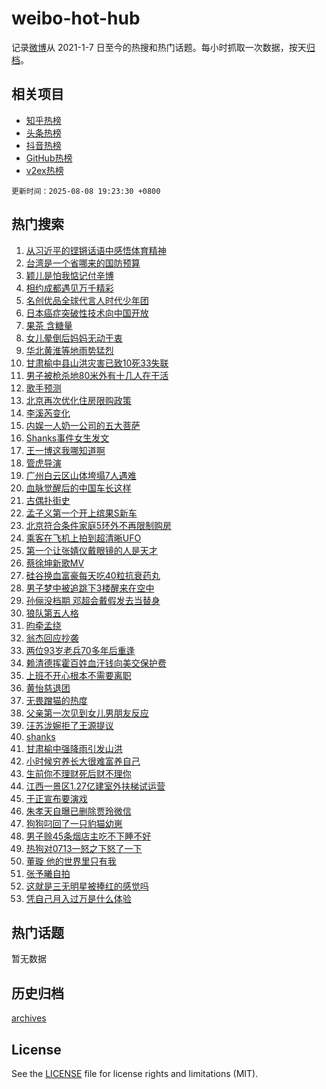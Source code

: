 # weibo-hot-hub

记录[微博](https://www.weibo.com)从 2021-1-7 日至今的热搜和热门话题。每小时抓取一次数据，按天[归档](archives)。

## 相关项目

- [知乎热榜](https://github.com/snaildev/zhihu-hot-hub)
- [头条热榜](https://github.com/snaildev/toutiao-hot-hub)
- [抖音热榜](https://github.com/snaildev/douyin-hot-hub)
- [GitHub热榜](https://github.com/snaildev/github-hot-hub)
- [v2ex热榜](https://github.com/snaildev/v2ex-hot-hub)


`更新时间：2025-08-08 19:23:30 +0800`

## 热门搜索

1. [从习近平的铿锵话语中感悟体育精神](https://m.weibo.cn/search?containerid=100103type%3D1%26t%3D10%26q%3D%23%E4%BB%8E%E4%B9%A0%E8%BF%91%E5%B9%B3%E7%9A%84%E9%93%BF%E9%94%B5%E8%AF%9D%E8%AF%AD%E4%B8%AD%E6%84%9F%E6%82%9F%E4%BD%93%E8%82%B2%E7%B2%BE%E7%A5%9E%23&stream_entry_id=51&isnewpage=1&extparam=seat%3D1%26stream_entry_id%3D51%26c_type%3D51%26pos%3D0%26cate%3D10103%26dgr%3D0%26q%3D%2523%25E4%25BB%258E%25E4%25B9%25A0%25E8%25BF%2591%25E5%25B9%25B3%25E7%259A%2584%25E9%2593%25BF%25E9%2594%25B5%25E8%25AF%259D%25E8%25AF%25AD%25E4%25B8%25AD%25E6%2584%259F%25E6%2582%259F%25E4%25BD%2593%25E8%2582%25B2%25E7%25B2%25BE%25E7%25A5%259E%2523%26filter_type%3Drealtimehot%26display_time%3D1754652209%26pre_seqid%3D17546522091010229498903)
1. [台湾是一个省哪来的国防预算](https://m.weibo.cn/search?containerid=100103type%3D1%26t%3D10%26q%3D%23%E5%8F%B0%E6%B9%BE%E6%98%AF%E4%B8%80%E4%B8%AA%E7%9C%81%E5%93%AA%E6%9D%A5%E7%9A%84%E5%9B%BD%E9%98%B2%E9%A2%84%E7%AE%97%23&stream_entry_id=31&isnewpage=1&extparam=seat%3D1%26flag%3D2%26c_type%3D31%26lcate%3D5001%26pos%3D0%26cate%3D5001%26q%3D%2523%25E5%258F%25B0%25E6%25B9%25BE%25E6%2598%25AF%25E4%25B8%2580%25E4%25B8%25AA%25E7%259C%2581%25E5%2593%25AA%25E6%259D%25A5%25E7%259A%2584%25E5%259B%25BD%25E9%2598%25B2%25E9%25A2%2584%25E7%25AE%2597%2523%26band_rank%3D1%26stream_entry_id%3D31%26realpos%3D1%26dgr%3D0%26filter_type%3Drealtimehot%26display_time%3D1754652209%26pre_seqid%3D17546522091010229498903)
1. [颖儿是怕我惦记付辛博](https://m.weibo.cn/search?containerid=100103type%3D1%26t%3D10%26q%3D%E9%A2%96%E5%84%BF%E6%98%AF%E6%80%95%E6%88%91%E6%83%A6%E8%AE%B0%E4%BB%98%E8%BE%9B%E5%8D%9A&stream_entry_id=31&isnewpage=1&extparam=seat%3D1%26flag%3D1%26c_type%3D31%26lcate%3D5001%26pos%3D1%26cate%3D5001%26q%3D%25E9%25A2%2596%25E5%2584%25BF%25E6%2598%25AF%25E6%2580%2595%25E6%2588%2591%25E6%2583%25A6%25E8%25AE%25B0%25E4%25BB%2598%25E8%25BE%259B%25E5%258D%259A%26band_rank%3D2%26stream_entry_id%3D31%26realpos%3D2%26dgr%3D0%26filter_type%3Drealtimehot%26display_time%3D1754652209%26pre_seqid%3D17546522091010229498903)
1. [相约成都遇见万千精彩](https://m.weibo.cn/search?containerid=100103type%3D1%26t%3D10%26q%3D%23%E7%9B%B8%E7%BA%A6%E6%88%90%E9%83%BD%E9%81%87%E8%A7%81%E4%B8%87%E5%8D%83%E7%B2%BE%E5%BD%A9%23&stream_entry_id=31&isnewpage=1&extparam=seat%3D1%26flag%3D0%26c_type%3D31%26lcate%3D5001%26pos%3D2%26cate%3D5001%26q%3D%2523%25E7%259B%25B8%25E7%25BA%25A6%25E6%2588%2590%25E9%2583%25BD%25E9%2581%2587%25E8%25A7%2581%25E4%25B8%2587%25E5%258D%2583%25E7%25B2%25BE%25E5%25BD%25A9%2523%26band_rank%3D3%26stream_entry_id%3D31%26realpos%3D3%26dgr%3D0%26filter_type%3Drealtimehot%26display_time%3D1754652209%26pre_seqid%3D17546522091010229498903)
1. [名创优品全球代言人时代少年团](https://m.weibo.cn/search?containerid=100103type%3D1%26t%3D296%26q%3D%23%E6%B2%B7%E9%92%B8%E9%93%AD%E6%80%86%23&hide_search_bar=1&replace_title=+)
1. [日本癌症突破性技术向中国开放](https://m.weibo.cn/search?containerid=100103type%3D1%26t%3D10%26q%3D%E6%97%A5%E6%9C%AC%E7%99%8C%E7%97%87%E7%AA%81%E7%A0%B4%E6%80%A7%E6%8A%80%E6%9C%AF%E5%90%91%E4%B8%AD%E5%9B%BD%E5%BC%80%E6%94%BE&stream_entry_id=31&isnewpage=1&extparam=seat%3D1%26flag%3D0%26c_type%3D31%26lcate%3D5001%26pos%3D4%26cate%3D5001%26q%3D%25E6%2597%25A5%25E6%259C%25AC%25E7%2599%258C%25E7%2597%2587%25E7%25AA%2581%25E7%25A0%25B4%25E6%2580%25A7%25E6%258A%2580%25E6%259C%25AF%25E5%2590%2591%25E4%25B8%25AD%25E5%259B%25BD%25E5%25BC%2580%25E6%2594%25BE%26band_rank%3D4%26stream_entry_id%3D31%26realpos%3D4%26dgr%3D0%26filter_type%3Drealtimehot%26display_time%3D1754652209%26pre_seqid%3D17546522091010229498903)
1. [果茶 含糖量](https://m.weibo.cn/search?containerid=100103type%3D1%26t%3D10%26q%3D%E6%9E%9C%E8%8C%B6+%E5%90%AB%E7%B3%96%E9%87%8F&stream_entry_id=31&isnewpage=1&extparam=seat%3D1%26flag%3D0%26c_type%3D31%26lcate%3D5001%26pos%3D5%26cate%3D5001%26q%3D%25E6%259E%259C%25E8%258C%25B6%2520%25E5%2590%25AB%25E7%25B3%2596%25E9%2587%258F%26band_rank%3D5%26stream_entry_id%3D31%26realpos%3D5%26dgr%3D0%26filter_type%3Drealtimehot%26display_time%3D1754652209%26pre_seqid%3D17546522091010229498903)
1. [女儿晕倒后妈妈无动于衷](https://m.weibo.cn/search?containerid=100103type%3D1%26t%3D10%26q%3D%E5%A5%B3%E5%84%BF%E6%99%95%E5%80%92%E5%90%8E%E5%A6%88%E5%A6%88%E6%97%A0%E5%8A%A8%E4%BA%8E%E8%A1%B7&stream_entry_id=31&isnewpage=1&extparam=seat%3D1%26flag%3D0%26c_type%3D31%26lcate%3D5001%26pos%3D6%26cate%3D5001%26q%3D%25E5%25A5%25B3%25E5%2584%25BF%25E6%2599%2595%25E5%2580%2592%25E5%2590%258E%25E5%25A6%2588%25E5%25A6%2588%25E6%2597%25A0%25E5%258A%25A8%25E4%25BA%258E%25E8%25A1%25B7%26band_rank%3D6%26stream_entry_id%3D31%26realpos%3D6%26dgr%3D0%26filter_type%3Drealtimehot%26display_time%3D1754652209%26pre_seqid%3D17546522091010229498903)
1. [华北黄淮等地雨势猛烈](https://m.weibo.cn/search?containerid=100103type%3D1%26t%3D10%26q%3D%23%E5%8D%8E%E5%8C%97%E9%BB%84%E6%B7%AE%E7%AD%89%E5%9C%B0%E9%9B%A8%E5%8A%BF%E7%8C%9B%E7%83%88%23&stream_entry_id=31&isnewpage=1&extparam=seat%3D1%26c_type%3D31%26lcate%3D5001%26pos%3D7%26cate%3D5001%26q%3D%2523%25E5%258D%258E%25E5%258C%2597%25E9%25BB%2584%25E6%25B7%25AE%25E7%25AD%2589%25E5%259C%25B0%25E9%259B%25A8%25E5%258A%25BF%25E7%258C%259B%25E7%2583%2588%2523%26band_rank%3D7%26stream_entry_id%3D31%26adid%3D296252%26is_ad_pos%3D1%26dgr%3D0%26filter_type%3Drealtimehot%26display_time%3D1754652209%26pre_seqid%3D17546522091010229498903)
1. [甘肃榆中县山洪灾害已致10死33失联](https://m.weibo.cn/search?containerid=100103type%3D1%26t%3D10%26q%3D%23%E7%94%98%E8%82%83%E6%A6%86%E4%B8%AD%E5%8E%BF%E5%B1%B1%E6%B4%AA%E7%81%BE%E5%AE%B3%E5%B7%B2%E8%87%B410%E6%AD%BB33%E5%A4%B1%E8%81%94%23&stream_entry_id=31&isnewpage=1&extparam=seat%3D1%26flag%3D0%26c_type%3D31%26lcate%3D5001%26pos%3D8%26cate%3D5001%26q%3D%2523%25E7%2594%2598%25E8%2582%2583%25E6%25A6%2586%25E4%25B8%25AD%25E5%258E%25BF%25E5%25B1%25B1%25E6%25B4%25AA%25E7%2581%25BE%25E5%25AE%25B3%25E5%25B7%25B2%25E8%2587%25B410%25E6%25AD%25BB33%25E5%25A4%25B1%25E8%2581%2594%2523%26band_rank%3D7%26stream_entry_id%3D31%26realpos%3D7%26dgr%3D0%26filter_type%3Drealtimehot%26display_time%3D1754652209%26pre_seqid%3D17546522091010229498903)
1. [男子被枪杀地80米外有十几人在干活](https://m.weibo.cn/search?containerid=100103type%3D1%26t%3D10%26q%3D%23%E7%94%B7%E5%AD%90%E8%A2%AB%E6%9E%AA%E6%9D%80%E5%9C%B080%E7%B1%B3%E5%A4%96%E6%9C%89%E5%8D%81%E5%87%A0%E4%BA%BA%E5%9C%A8%E5%B9%B2%E6%B4%BB%23&stream_entry_id=31&isnewpage=1&extparam=seat%3D1%26flag%3D1%26c_type%3D31%26lcate%3D5001%26pos%3D9%26cate%3D5001%26q%3D%2523%25E7%2594%25B7%25E5%25AD%2590%25E8%25A2%25AB%25E6%259E%25AA%25E6%259D%2580%25E5%259C%25B080%25E7%25B1%25B3%25E5%25A4%2596%25E6%259C%2589%25E5%258D%2581%25E5%2587%25A0%25E4%25BA%25BA%25E5%259C%25A8%25E5%25B9%25B2%25E6%25B4%25BB%2523%26band_rank%3D8%26stream_entry_id%3D31%26realpos%3D8%26dgr%3D0%26filter_type%3Drealtimehot%26display_time%3D1754652209%26pre_seqid%3D17546522091010229498903)
1. [歌手预测](https://m.weibo.cn/search?containerid=100103type%3D1%26t%3D10%26q%3D%E6%AD%8C%E6%89%8B%E9%A2%84%E6%B5%8B&stream_entry_id=31&isnewpage=1&extparam=seat%3D1%26flag%3D1%26c_type%3D31%26lcate%3D5001%26pos%3D10%26cate%3D5001%26q%3D%25E6%25AD%258C%25E6%2589%258B%25E9%25A2%2584%25E6%25B5%258B%26band_rank%3D9%26stream_entry_id%3D31%26realpos%3D9%26dgr%3D0%26filter_type%3Drealtimehot%26display_time%3D1754652209%26pre_seqid%3D17546522091010229498903)
1. [北京再次优化住房限购政策](https://m.weibo.cn/search?containerid=100103type%3D1%26t%3D10%26q%3D%23%E5%8C%97%E4%BA%AC%E5%86%8D%E6%AC%A1%E4%BC%98%E5%8C%96%E4%BD%8F%E6%88%BF%E9%99%90%E8%B4%AD%E6%94%BF%E7%AD%96%23&stream_entry_id=31&isnewpage=1&extparam=seat%3D1%26flag%3D1%26c_type%3D31%26lcate%3D5001%26pos%3D11%26cate%3D5001%26q%3D%2523%25E5%258C%2597%25E4%25BA%25AC%25E5%2586%258D%25E6%25AC%25A1%25E4%25BC%2598%25E5%258C%2596%25E4%25BD%258F%25E6%2588%25BF%25E9%2599%2590%25E8%25B4%25AD%25E6%2594%25BF%25E7%25AD%2596%2523%26band_rank%3D10%26stream_entry_id%3D31%26realpos%3D10%26dgr%3D0%26filter_type%3Drealtimehot%26display_time%3D1754652209%26pre_seqid%3D17546522091010229498903)
1. [李溪芮变化](https://m.weibo.cn/search?containerid=100103type%3D1%26t%3D10%26q%3D%E6%9D%8E%E6%BA%AA%E8%8A%AE%E5%8F%98%E5%8C%96&stream_entry_id=31&isnewpage=1&extparam=seat%3D1%26flag%3D1%26c_type%3D31%26lcate%3D5001%26pos%3D12%26cate%3D5001%26q%3D%25E6%259D%258E%25E6%25BA%25AA%25E8%258A%25AE%25E5%258F%2598%25E5%258C%2596%26band_rank%3D11%26stream_entry_id%3D31%26realpos%3D11%26dgr%3D0%26filter_type%3Drealtimehot%26display_time%3D1754652209%26pre_seqid%3D17546522091010229498903)
1. [内娱一人奶一公司的五大菩萨](https://m.weibo.cn/search?containerid=100103type%3D1%26t%3D10%26q%3D%E5%86%85%E5%A8%B1%E4%B8%80%E4%BA%BA%E5%A5%B6%E4%B8%80%E5%85%AC%E5%8F%B8%E7%9A%84%E4%BA%94%E5%A4%A7%E8%8F%A9%E8%90%A8&stream_entry_id=31&isnewpage=1&extparam=seat%3D1%26flag%3D2%26c_type%3D31%26lcate%3D5001%26pos%3D13%26cate%3D5001%26q%3D%25E5%2586%2585%25E5%25A8%25B1%25E4%25B8%2580%25E4%25BA%25BA%25E5%25A5%25B6%25E4%25B8%2580%25E5%2585%25AC%25E5%258F%25B8%25E7%259A%2584%25E4%25BA%2594%25E5%25A4%25A7%25E8%258F%25A9%25E8%2590%25A8%26band_rank%3D12%26stream_entry_id%3D31%26realpos%3D12%26dgr%3D0%26filter_type%3Drealtimehot%26display_time%3D1754652209%26pre_seqid%3D17546522091010229498903)
1. [Shanks事件女生发文](https://m.weibo.cn/search?containerid=100103type%3D1%26t%3D10%26q%3D%23Shanks%E4%BA%8B%E4%BB%B6%E5%A5%B3%E7%94%9F%E5%8F%91%E6%96%87%23&stream_entry_id=31&isnewpage=1&extparam=seat%3D1%26flag%3D1%26c_type%3D31%26lcate%3D5001%26pos%3D14%26cate%3D5001%26q%3D%2523Shanks%25E4%25BA%258B%25E4%25BB%25B6%25E5%25A5%25B3%25E7%2594%259F%25E5%258F%2591%25E6%2596%2587%2523%26band_rank%3D13%26stream_entry_id%3D31%26realpos%3D13%26dgr%3D0%26filter_type%3Drealtimehot%26display_time%3D1754652209%26pre_seqid%3D17546522091010229498903)
1. [王一博这我哪知道啊](https://m.weibo.cn/search?containerid=100103type%3D1%26t%3D10%26q%3D%23%E7%8E%8B%E4%B8%80%E5%8D%9A%E8%BF%99%E6%88%91%E5%93%AA%E7%9F%A5%E9%81%93%E5%95%8A%23&stream_entry_id=31&isnewpage=1&extparam=seat%3D1%26flag%3D1%26c_type%3D31%26lcate%3D5001%26pos%3D15%26cate%3D5001%26q%3D%2523%25E7%258E%258B%25E4%25B8%2580%25E5%258D%259A%25E8%25BF%2599%25E6%2588%2591%25E5%2593%25AA%25E7%259F%25A5%25E9%2581%2593%25E5%2595%258A%2523%26band_rank%3D14%26stream_entry_id%3D31%26realpos%3D14%26dgr%3D0%26filter_type%3Drealtimehot%26display_time%3D1754652209%26pre_seqid%3D17546522091010229498903)
1. [管虎导演](https://m.weibo.cn/search?containerid=100103type%3D1%26t%3D10%26q%3D%E7%AE%A1%E8%99%8E%E5%AF%BC%E6%BC%94&stream_entry_id=31&isnewpage=1&extparam=seat%3D1%26flag%3D0%26c_type%3D31%26lcate%3D5001%26pos%3D16%26cate%3D5001%26q%3D%25E7%25AE%25A1%25E8%2599%258E%25E5%25AF%25BC%25E6%25BC%2594%26band_rank%3D15%26stream_entry_id%3D31%26realpos%3D15%26dgr%3D0%26filter_type%3Drealtimehot%26display_time%3D1754652209%26pre_seqid%3D17546522091010229498903)
1. [广州白云区山体垮塌7人遇难](https://m.weibo.cn/search?containerid=100103type%3D1%26t%3D10%26q%3D%23%E5%B9%BF%E5%B7%9E%E7%99%BD%E4%BA%91%E5%8C%BA%E5%B1%B1%E4%BD%93%E5%9E%AE%E5%A1%8C7%E4%BA%BA%E9%81%87%E9%9A%BE%23&stream_entry_id=31&isnewpage=1&extparam=seat%3D1%26flag%3D1%26c_type%3D31%26lcate%3D5001%26pos%3D17%26cate%3D5001%26q%3D%2523%25E5%25B9%25BF%25E5%25B7%259E%25E7%2599%25BD%25E4%25BA%2591%25E5%258C%25BA%25E5%25B1%25B1%25E4%25BD%2593%25E5%259E%25AE%25E5%25A1%258C7%25E4%25BA%25BA%25E9%2581%2587%25E9%259A%25BE%2523%26band_rank%3D16%26stream_entry_id%3D31%26realpos%3D16%26dgr%3D0%26filter_type%3Drealtimehot%26display_time%3D1754652209%26pre_seqid%3D17546522091010229498903)
1. [血脉觉醒后的中国车长这样](https://m.weibo.cn/search?containerid=100103type%3D1%26t%3D10%26q%3D%23%E8%A1%80%E8%84%89%E8%A7%89%E9%86%92%E5%90%8E%E7%9A%84%E4%B8%AD%E5%9B%BD%E8%BD%A6%E9%95%BF%E8%BF%99%E6%A0%B7%23&stream_entry_id=31&isnewpage=1&extparam=seat%3D1%26flag%3D1%26c_type%3D31%26lcate%3D5001%26pos%3D18%26cate%3D5001%26q%3D%2523%25E8%25A1%2580%25E8%2584%2589%25E8%25A7%2589%25E9%2586%2592%25E5%2590%258E%25E7%259A%2584%25E4%25B8%25AD%25E5%259B%25BD%25E8%25BD%25A6%25E9%2595%25BF%25E8%25BF%2599%25E6%25A0%25B7%2523%26band_rank%3D17%26stream_entry_id%3D31%26realpos%3D17%26dgr%3D0%26filter_type%3Drealtimehot%26display_time%3D1754652209%26pre_seqid%3D17546522091010229498903)
1. [古偶扑街史](https://m.weibo.cn/search?containerid=100103type%3D1%26t%3D10%26q%3D%23%E5%8F%A4%E5%81%B6%E6%89%91%E8%A1%97%E5%8F%B2%23&stream_entry_id=31&isnewpage=1&extparam=seat%3D1%26flag%3D0%26c_type%3D31%26lcate%3D5001%26pos%3D19%26cate%3D5001%26q%3D%2523%25E5%258F%25A4%25E5%2581%25B6%25E6%2589%2591%25E8%25A1%2597%25E5%258F%25B2%2523%26band_rank%3D18%26stream_entry_id%3D31%26realpos%3D18%26dgr%3D0%26filter_type%3Drealtimehot%26display_time%3D1754652209%26pre_seqid%3D17546522091010229498903)
1. [孟子义第一个开上缤果S新车](https://m.weibo.cn/search?containerid=100103type%3D1%26t%3D10%26q%3D%23%E5%AD%9F%E5%AD%90%E4%B9%89%E7%AC%AC%E4%B8%80%E4%B8%AA%E5%BC%80%E4%B8%8A%E7%BC%A4%E6%9E%9CS%E6%96%B0%E8%BD%A6%23&stream_entry_id=31&isnewpage=1&extparam=seat%3D1%26flag%3D1%26c_type%3D31%26lcate%3D5001%26pos%3D20%26cate%3D5001%26q%3D%2523%25E5%25AD%259F%25E5%25AD%2590%25E4%25B9%2589%25E7%25AC%25AC%25E4%25B8%2580%25E4%25B8%25AA%25E5%25BC%2580%25E4%25B8%258A%25E7%25BC%25A4%25E6%259E%259CS%25E6%2596%25B0%25E8%25BD%25A6%2523%26band_rank%3D19%26stream_entry_id%3D31%26realpos%3D19%26dgr%3D0%26filter_type%3Drealtimehot%26display_time%3D1754652209%26pre_seqid%3D17546522091010229498903)
1. [北京符合条件家庭5环外不再限制购房](https://m.weibo.cn/search?containerid=100103type%3D1%26t%3D10%26q%3D%23%E5%8C%97%E4%BA%AC%E7%AC%A6%E5%90%88%E6%9D%A1%E4%BB%B6%E5%AE%B6%E5%BA%AD5%E7%8E%AF%E5%A4%96%E4%B8%8D%E5%86%8D%E9%99%90%E5%88%B6%E8%B4%AD%E6%88%BF%23&stream_entry_id=31&isnewpage=1&extparam=seat%3D1%26flag%3D1%26c_type%3D31%26lcate%3D5001%26pos%3D21%26cate%3D5001%26q%3D%2523%25E5%258C%2597%25E4%25BA%25AC%25E7%25AC%25A6%25E5%2590%2588%25E6%259D%25A1%25E4%25BB%25B6%25E5%25AE%25B6%25E5%25BA%25AD5%25E7%258E%25AF%25E5%25A4%2596%25E4%25B8%258D%25E5%2586%258D%25E9%2599%2590%25E5%2588%25B6%25E8%25B4%25AD%25E6%2588%25BF%2523%26band_rank%3D20%26stream_entry_id%3D31%26realpos%3D20%26dgr%3D0%26filter_type%3Drealtimehot%26display_time%3D1754652209%26pre_seqid%3D17546522091010229498903)
1. [乘客在飞机上拍到超清晰UFO](https://m.weibo.cn/search?containerid=100103type%3D1%26t%3D10%26q%3D%23%E4%B9%98%E5%AE%A2%E5%9C%A8%E9%A3%9E%E6%9C%BA%E4%B8%8A%E6%8B%8D%E5%88%B0%E8%B6%85%E6%B8%85%E6%99%B0UFO%23&stream_entry_id=31&isnewpage=1&extparam=seat%3D1%26flag%3D0%26c_type%3D31%26lcate%3D5001%26pos%3D22%26cate%3D5001%26q%3D%2523%25E4%25B9%2598%25E5%25AE%25A2%25E5%259C%25A8%25E9%25A3%259E%25E6%259C%25BA%25E4%25B8%258A%25E6%258B%258D%25E5%2588%25B0%25E8%25B6%2585%25E6%25B8%2585%25E6%2599%25B0UFO%2523%26band_rank%3D21%26stream_entry_id%3D31%26realpos%3D21%26dgr%3D0%26filter_type%3Drealtimehot%26display_time%3D1754652209%26pre_seqid%3D17546522091010229498903)
1. [第一个让张婧仪戴眼镜的人是天才](https://m.weibo.cn/search?containerid=100103type%3D1%26t%3D10%26q%3D%23%E7%AC%AC%E4%B8%80%E4%B8%AA%E8%AE%A9%E5%BC%A0%E5%A9%A7%E4%BB%AA%E6%88%B4%E7%9C%BC%E9%95%9C%E7%9A%84%E4%BA%BA%E6%98%AF%E5%A4%A9%E6%89%8D%23&stream_entry_id=31&isnewpage=1&extparam=seat%3D1%26flag%3D0%26c_type%3D31%26lcate%3D5001%26pos%3D23%26cate%3D5001%26q%3D%2523%25E7%25AC%25AC%25E4%25B8%2580%25E4%25B8%25AA%25E8%25AE%25A9%25E5%25BC%25A0%25E5%25A9%25A7%25E4%25BB%25AA%25E6%2588%25B4%25E7%259C%25BC%25E9%2595%259C%25E7%259A%2584%25E4%25BA%25BA%25E6%2598%25AF%25E5%25A4%25A9%25E6%2589%258D%2523%26band_rank%3D22%26stream_entry_id%3D31%26realpos%3D22%26dgr%3D0%26filter_type%3Drealtimehot%26display_time%3D1754652209%26pre_seqid%3D17546522091010229498903)
1. [蔡徐坤新歌MV](https://m.weibo.cn/search?containerid=100103type%3D1%26t%3D10%26q%3D%E8%94%A1%E5%BE%90%E5%9D%A4%E6%96%B0%E6%AD%8CMV&stream_entry_id=31&isnewpage=1&extparam=seat%3D1%26flag%3D1%26c_type%3D31%26lcate%3D5001%26pos%3D24%26cate%3D5001%26q%3D%25E8%2594%25A1%25E5%25BE%2590%25E5%259D%25A4%25E6%2596%25B0%25E6%25AD%258CMV%26band_rank%3D23%26stream_entry_id%3D31%26realpos%3D23%26dgr%3D0%26filter_type%3Drealtimehot%26display_time%3D1754652209%26pre_seqid%3D17546522091010229498903)
1. [硅谷换血富豪每天吃40粒抗衰药丸](https://m.weibo.cn/search?containerid=100103type%3D1%26t%3D10%26q%3D%23%E7%A1%85%E8%B0%B7%E6%8D%A2%E8%A1%80%E5%AF%8C%E8%B1%AA%E6%AF%8F%E5%A4%A9%E5%90%8340%E7%B2%92%E6%8A%97%E8%A1%B0%E8%8D%AF%E4%B8%B8%23&stream_entry_id=31&isnewpage=1&extparam=seat%3D1%26flag%3D1%26c_type%3D31%26lcate%3D5001%26pos%3D25%26cate%3D5001%26q%3D%2523%25E7%25A1%2585%25E8%25B0%25B7%25E6%258D%25A2%25E8%25A1%2580%25E5%25AF%258C%25E8%25B1%25AA%25E6%25AF%258F%25E5%25A4%25A9%25E5%2590%258340%25E7%25B2%2592%25E6%258A%2597%25E8%25A1%25B0%25E8%258D%25AF%25E4%25B8%25B8%2523%26band_rank%3D24%26stream_entry_id%3D31%26realpos%3D24%26dgr%3D0%26filter_type%3Drealtimehot%26display_time%3D1754652209%26pre_seqid%3D17546522091010229498903)
1. [男子梦中被追跳下3楼醒来在空中](https://m.weibo.cn/search?containerid=100103type%3D1%26t%3D10%26q%3D%23%E7%94%B7%E5%AD%90%E6%A2%A6%E4%B8%AD%E8%A2%AB%E8%BF%BD%E8%B7%B3%E4%B8%8B3%E6%A5%BC%E9%86%92%E6%9D%A5%E5%9C%A8%E7%A9%BA%E4%B8%AD%23&stream_entry_id=31&isnewpage=1&extparam=seat%3D1%26flag%3D0%26c_type%3D31%26lcate%3D5001%26pos%3D26%26cate%3D5001%26q%3D%2523%25E7%2594%25B7%25E5%25AD%2590%25E6%25A2%25A6%25E4%25B8%25AD%25E8%25A2%25AB%25E8%25BF%25BD%25E8%25B7%25B3%25E4%25B8%258B3%25E6%25A5%25BC%25E9%2586%2592%25E6%259D%25A5%25E5%259C%25A8%25E7%25A9%25BA%25E4%25B8%25AD%2523%26band_rank%3D25%26stream_entry_id%3D31%26realpos%3D25%26dgr%3D0%26filter_type%3Drealtimehot%26display_time%3D1754652209%26pre_seqid%3D17546522091010229498903)
1. [孙俪没档期 邓超会戴假发去当替身](https://m.weibo.cn/search?containerid=100103type%3D1%26t%3D10%26q%3D%E5%AD%99%E4%BF%AA%E6%B2%A1%E6%A1%A3%E6%9C%9F+%E9%82%93%E8%B6%85%E4%BC%9A%E6%88%B4%E5%81%87%E5%8F%91%E5%8E%BB%E5%BD%93%E6%9B%BF%E8%BA%AB&stream_entry_id=31&isnewpage=1&extparam=seat%3D1%26flag%3D0%26c_type%3D31%26lcate%3D5001%26pos%3D27%26cate%3D5001%26q%3D%25E5%25AD%2599%25E4%25BF%25AA%25E6%25B2%25A1%25E6%25A1%25A3%25E6%259C%259F%2520%25E9%2582%2593%25E8%25B6%2585%25E4%25BC%259A%25E6%2588%25B4%25E5%2581%2587%25E5%258F%2591%25E5%258E%25BB%25E5%25BD%2593%25E6%259B%25BF%25E8%25BA%25AB%26band_rank%3D26%26stream_entry_id%3D31%26realpos%3D26%26dgr%3D0%26filter_type%3Drealtimehot%26display_time%3D1754652209%26pre_seqid%3D17546522091010229498903)
1. [狼队第五人格](https://m.weibo.cn/search?containerid=100103type%3D1%26t%3D10%26q%3D%E7%8B%BC%E9%98%9F%E7%AC%AC%E4%BA%94%E4%BA%BA%E6%A0%BC&stream_entry_id=31&isnewpage=1&extparam=seat%3D1%26flag%3D1%26c_type%3D31%26lcate%3D5001%26pos%3D28%26cate%3D5001%26q%3D%25E7%258B%25BC%25E9%2598%259F%25E7%25AC%25AC%25E4%25BA%2594%25E4%25BA%25BA%25E6%25A0%25BC%26band_rank%3D27%26stream_entry_id%3D31%26realpos%3D27%26dgr%3D0%26filter_type%3Drealtimehot%26display_time%3D1754652209%26pre_seqid%3D17546522091010229498903)
1. [昀牵孟绕](https://m.weibo.cn/search?containerid=100103type%3D1%26t%3D10%26q%3D%23%E6%98%80%E7%89%B5%E5%AD%9F%E7%BB%95%23&stream_entry_id=31&isnewpage=1&extparam=seat%3D1%26flag%3D1%26c_type%3D31%26lcate%3D5001%26pos%3D29%26cate%3D5001%26q%3D%2523%25E6%2598%2580%25E7%2589%25B5%25E5%25AD%259F%25E7%25BB%2595%2523%26band_rank%3D28%26stream_entry_id%3D31%26realpos%3D28%26dgr%3D0%26filter_type%3Drealtimehot%26display_time%3D1754652209%26pre_seqid%3D17546522091010229498903)
1. [翁杰回应抄袭](https://m.weibo.cn/search?containerid=100103type%3D1%26t%3D10%26q%3D%23%E7%BF%81%E6%9D%B0%E5%9B%9E%E5%BA%94%E6%8A%84%E8%A2%AD%23&stream_entry_id=31&isnewpage=1&extparam=seat%3D1%26flag%3D1%26c_type%3D31%26lcate%3D5001%26pos%3D30%26cate%3D5001%26q%3D%2523%25E7%25BF%2581%25E6%259D%25B0%25E5%259B%259E%25E5%25BA%2594%25E6%258A%2584%25E8%25A2%25AD%2523%26band_rank%3D29%26stream_entry_id%3D31%26realpos%3D29%26dgr%3D0%26filter_type%3Drealtimehot%26display_time%3D1754652209%26pre_seqid%3D17546522091010229498903)
1. [两位93岁老兵70多年后重逢](https://m.weibo.cn/search?containerid=100103type%3D1%26t%3D10%26q%3D%23%E4%B8%A4%E4%BD%8D93%E5%B2%81%E8%80%81%E5%85%B570%E5%A4%9A%E5%B9%B4%E5%90%8E%E9%87%8D%E9%80%A2%23&stream_entry_id=31&isnewpage=1&extparam=seat%3D1%26flag%3D32768%26c_type%3D31%26lcate%3D5001%26pos%3D31%26cate%3D5001%26q%3D%2523%25E4%25B8%25A4%25E4%25BD%258D93%25E5%25B2%2581%25E8%2580%2581%25E5%2585%25B570%25E5%25A4%259A%25E5%25B9%25B4%25E5%2590%258E%25E9%2587%258D%25E9%2580%25A2%2523%26band_rank%3D30%26stream_entry_id%3D31%26realpos%3D30%26dgr%3D0%26filter_type%3Drealtimehot%26display_time%3D1754652209%26pre_seqid%3D17546522091010229498903)
1. [赖清德挥霍百姓血汗钱向美交保护费](https://m.weibo.cn/search?containerid=100103type%3D1%26t%3D10%26q%3D%23%E8%B5%96%E6%B8%85%E5%BE%B7%E6%8C%A5%E9%9C%8D%E7%99%BE%E5%A7%93%E8%A1%80%E6%B1%97%E9%92%B1%E5%90%91%E7%BE%8E%E4%BA%A4%E4%BF%9D%E6%8A%A4%E8%B4%B9%23&stream_entry_id=31&isnewpage=1&extparam=seat%3D1%26flag%3D1%26c_type%3D31%26lcate%3D5001%26pos%3D32%26cate%3D5001%26q%3D%2523%25E8%25B5%2596%25E6%25B8%2585%25E5%25BE%25B7%25E6%258C%25A5%25E9%259C%258D%25E7%2599%25BE%25E5%25A7%2593%25E8%25A1%2580%25E6%25B1%2597%25E9%2592%25B1%25E5%2590%2591%25E7%25BE%258E%25E4%25BA%25A4%25E4%25BF%259D%25E6%258A%25A4%25E8%25B4%25B9%2523%26band_rank%3D31%26stream_entry_id%3D31%26realpos%3D31%26dgr%3D0%26filter_type%3Drealtimehot%26display_time%3D1754652209%26pre_seqid%3D17546522091010229498903)
1. [上班不开心根本不需要离职](https://m.weibo.cn/search?containerid=100103type%3D1%26t%3D10%26q%3D%E4%B8%8A%E7%8F%AD%E4%B8%8D%E5%BC%80%E5%BF%83%E6%A0%B9%E6%9C%AC%E4%B8%8D%E9%9C%80%E8%A6%81%E7%A6%BB%E8%81%8C&stream_entry_id=31&isnewpage=1&extparam=seat%3D1%26flag%3D1%26c_type%3D31%26lcate%3D5001%26pos%3D33%26cate%3D5001%26q%3D%25E4%25B8%258A%25E7%258F%25AD%25E4%25B8%258D%25E5%25BC%2580%25E5%25BF%2583%25E6%25A0%25B9%25E6%259C%25AC%25E4%25B8%258D%25E9%259C%2580%25E8%25A6%2581%25E7%25A6%25BB%25E8%2581%258C%26band_rank%3D32%26stream_entry_id%3D31%26realpos%3D32%26dgr%3D0%26filter_type%3Drealtimehot%26display_time%3D1754652209%26pre_seqid%3D17546522091010229498903)
1. [黄怡慈退团](https://m.weibo.cn/search?containerid=100103type%3D1%26t%3D10%26q%3D%23%E9%BB%84%E6%80%A1%E6%85%88%E9%80%80%E5%9B%A2%23&stream_entry_id=31&isnewpage=1&extparam=seat%3D1%26flag%3D1%26c_type%3D31%26lcate%3D5001%26pos%3D34%26cate%3D5001%26q%3D%2523%25E9%25BB%2584%25E6%2580%25A1%25E6%2585%2588%25E9%2580%2580%25E5%259B%25A2%2523%26band_rank%3D33%26stream_entry_id%3D31%26realpos%3D33%26dgr%3D0%26filter_type%3Drealtimehot%26display_time%3D1754652209%26pre_seqid%3D17546522091010229498903)
1. [无畏蹭猫的热度](https://m.weibo.cn/search?containerid=100103type%3D1%26t%3D10%26q%3D%E6%97%A0%E7%95%8F%E8%B9%AD%E7%8C%AB%E7%9A%84%E7%83%AD%E5%BA%A6&stream_entry_id=31&isnewpage=1&extparam=seat%3D1%26flag%3D1%26c_type%3D31%26lcate%3D5001%26pos%3D35%26cate%3D5001%26q%3D%25E6%2597%25A0%25E7%2595%258F%25E8%25B9%25AD%25E7%258C%25AB%25E7%259A%2584%25E7%2583%25AD%25E5%25BA%25A6%26band_rank%3D34%26stream_entry_id%3D31%26realpos%3D34%26dgr%3D0%26filter_type%3Drealtimehot%26display_time%3D1754652209%26pre_seqid%3D17546522091010229498903)
1. [父亲第一次见到女儿男朋友反应](https://m.weibo.cn/search?containerid=100103type%3D1%26t%3D10%26q%3D%E7%88%B6%E4%BA%B2%E7%AC%AC%E4%B8%80%E6%AC%A1%E8%A7%81%E5%88%B0%E5%A5%B3%E5%84%BF%E7%94%B7%E6%9C%8B%E5%8F%8B%E5%8F%8D%E5%BA%94&stream_entry_id=31&isnewpage=1&extparam=seat%3D1%26flag%3D0%26c_type%3D31%26lcate%3D5001%26pos%3D36%26cate%3D5001%26q%3D%25E7%2588%25B6%25E4%25BA%25B2%25E7%25AC%25AC%25E4%25B8%2580%25E6%25AC%25A1%25E8%25A7%2581%25E5%2588%25B0%25E5%25A5%25B3%25E5%2584%25BF%25E7%2594%25B7%25E6%259C%258B%25E5%258F%258B%25E5%258F%258D%25E5%25BA%2594%26band_rank%3D35%26stream_entry_id%3D31%26realpos%3D35%26dgr%3D0%26filter_type%3Drealtimehot%26display_time%3D1754652209%26pre_seqid%3D17546522091010229498903)
1. [汪苏泷婉拒了王源提议](https://m.weibo.cn/search?containerid=100103type%3D1%26t%3D10%26q%3D%E6%B1%AA%E8%8B%8F%E6%B3%B7%E5%A9%89%E6%8B%92%E4%BA%86%E7%8E%8B%E6%BA%90%E6%8F%90%E8%AE%AE&stream_entry_id=31&isnewpage=1&extparam=seat%3D1%26flag%3D0%26c_type%3D31%26lcate%3D5001%26pos%3D37%26cate%3D5001%26q%3D%25E6%25B1%25AA%25E8%258B%258F%25E6%25B3%25B7%25E5%25A9%2589%25E6%258B%2592%25E4%25BA%2586%25E7%258E%258B%25E6%25BA%2590%25E6%258F%2590%25E8%25AE%25AE%26band_rank%3D36%26stream_entry_id%3D31%26realpos%3D36%26dgr%3D0%26filter_type%3Drealtimehot%26display_time%3D1754652209%26pre_seqid%3D17546522091010229498903)
1. [shanks](https://m.weibo.cn/search?containerid=100103type%3D1%26t%3D10%26q%3Dshanks&stream_entry_id=31&isnewpage=1&extparam=seat%3D1%26flag%3D0%26c_type%3D31%26lcate%3D5001%26pos%3D38%26cate%3D5001%26q%3Dshanks%26band_rank%3D37%26stream_entry_id%3D31%26realpos%3D37%26dgr%3D0%26filter_type%3Drealtimehot%26display_time%3D1754652209%26pre_seqid%3D17546522091010229498903)
1. [甘肃榆中强降雨引发山洪](https://m.weibo.cn/search?containerid=100103type%3D1%26t%3D10%26q%3D%23%E7%94%98%E8%82%83%E6%A6%86%E4%B8%AD%E5%BC%BA%E9%99%8D%E9%9B%A8%E5%BC%95%E5%8F%91%E5%B1%B1%E6%B4%AA%23&stream_entry_id=31&isnewpage=1&extparam=seat%3D1%26flag%3D0%26c_type%3D31%26lcate%3D5001%26pos%3D39%26cate%3D5001%26q%3D%2523%25E7%2594%2598%25E8%2582%2583%25E6%25A6%2586%25E4%25B8%25AD%25E5%25BC%25BA%25E9%2599%258D%25E9%259B%25A8%25E5%25BC%2595%25E5%258F%2591%25E5%25B1%25B1%25E6%25B4%25AA%2523%26band_rank%3D38%26stream_entry_id%3D31%26realpos%3D38%26dgr%3D0%26filter_type%3Drealtimehot%26display_time%3D1754652209%26pre_seqid%3D17546522091010229498903)
1. [小时候穷养长大很难富养自己](https://m.weibo.cn/search?containerid=100103type%3D1%26t%3D10%26q%3D%E5%B0%8F%E6%97%B6%E5%80%99%E7%A9%B7%E5%85%BB%E9%95%BF%E5%A4%A7%E5%BE%88%E9%9A%BE%E5%AF%8C%E5%85%BB%E8%87%AA%E5%B7%B1&stream_entry_id=31&isnewpage=1&extparam=seat%3D1%26flag%3D1%26c_type%3D31%26lcate%3D5001%26pos%3D40%26cate%3D5001%26q%3D%25E5%25B0%258F%25E6%2597%25B6%25E5%2580%2599%25E7%25A9%25B7%25E5%2585%25BB%25E9%2595%25BF%25E5%25A4%25A7%25E5%25BE%2588%25E9%259A%25BE%25E5%25AF%258C%25E5%2585%25BB%25E8%2587%25AA%25E5%25B7%25B1%26band_rank%3D39%26stream_entry_id%3D31%26realpos%3D39%26dgr%3D0%26filter_type%3Drealtimehot%26display_time%3D1754652209%26pre_seqid%3D17546522091010229498903)
1. [生前你不理财死后财不理你](https://m.weibo.cn/search?containerid=100103type%3D1%26t%3D10%26q%3D%E7%94%9F%E5%89%8D%E4%BD%A0%E4%B8%8D%E7%90%86%E8%B4%A2%E6%AD%BB%E5%90%8E%E8%B4%A2%E4%B8%8D%E7%90%86%E4%BD%A0&stream_entry_id=31&isnewpage=1&extparam=seat%3D1%26flag%3D0%26c_type%3D31%26lcate%3D5001%26pos%3D41%26cate%3D5001%26q%3D%25E7%2594%259F%25E5%2589%258D%25E4%25BD%25A0%25E4%25B8%258D%25E7%2590%2586%25E8%25B4%25A2%25E6%25AD%25BB%25E5%2590%258E%25E8%25B4%25A2%25E4%25B8%258D%25E7%2590%2586%25E4%25BD%25A0%26band_rank%3D40%26stream_entry_id%3D31%26realpos%3D40%26dgr%3D0%26filter_type%3Drealtimehot%26display_time%3D1754652209%26pre_seqid%3D17546522091010229498903)
1. [江西一景区1.27亿建室外扶梯试运营](https://m.weibo.cn/search?containerid=100103type%3D1%26t%3D10%26q%3D%23%E6%B1%9F%E8%A5%BF%E4%B8%80%E6%99%AF%E5%8C%BA1.27%E4%BA%BF%E5%BB%BA%E5%AE%A4%E5%A4%96%E6%89%B6%E6%A2%AF%E8%AF%95%E8%BF%90%E8%90%A5%23&stream_entry_id=31&isnewpage=1&extparam=seat%3D1%26flag%3D1%26c_type%3D31%26lcate%3D5001%26pos%3D42%26cate%3D5001%26q%3D%2523%25E6%25B1%259F%25E8%25A5%25BF%25E4%25B8%2580%25E6%2599%25AF%25E5%258C%25BA1.27%25E4%25BA%25BF%25E5%25BB%25BA%25E5%25AE%25A4%25E5%25A4%2596%25E6%2589%25B6%25E6%25A2%25AF%25E8%25AF%2595%25E8%25BF%2590%25E8%2590%25A5%2523%26band_rank%3D41%26stream_entry_id%3D31%26realpos%3D41%26dgr%3D0%26filter_type%3Drealtimehot%26display_time%3D1754652209%26pre_seqid%3D17546522091010229498903)
1. [于正宣布要演戏](https://m.weibo.cn/search?containerid=100103type%3D1%26t%3D10%26q%3D%23%E4%BA%8E%E6%AD%A3%E5%AE%A3%E5%B8%83%E8%A6%81%E6%BC%94%E6%88%8F%23&stream_entry_id=31&isnewpage=1&extparam=seat%3D1%26flag%3D0%26c_type%3D31%26lcate%3D5001%26pos%3D43%26cate%3D5001%26q%3D%2523%25E4%25BA%258E%25E6%25AD%25A3%25E5%25AE%25A3%25E5%25B8%2583%25E8%25A6%2581%25E6%25BC%2594%25E6%2588%258F%2523%26band_rank%3D42%26stream_entry_id%3D31%26realpos%3D42%26dgr%3D0%26filter_type%3Drealtimehot%26display_time%3D1754652209%26pre_seqid%3D17546522091010229498903)
1. [朱孝天自曝已删除贾玲微信](https://m.weibo.cn/search?containerid=100103type%3D1%26t%3D10%26q%3D%23%E6%9C%B1%E5%AD%9D%E5%A4%A9%E8%87%AA%E6%9B%9D%E5%B7%B2%E5%88%A0%E9%99%A4%E8%B4%BE%E7%8E%B2%E5%BE%AE%E4%BF%A1%23&stream_entry_id=31&isnewpage=1&extparam=seat%3D1%26flag%3D0%26c_type%3D31%26lcate%3D5001%26pos%3D44%26cate%3D5001%26q%3D%2523%25E6%259C%25B1%25E5%25AD%259D%25E5%25A4%25A9%25E8%2587%25AA%25E6%259B%259D%25E5%25B7%25B2%25E5%2588%25A0%25E9%2599%25A4%25E8%25B4%25BE%25E7%258E%25B2%25E5%25BE%25AE%25E4%25BF%25A1%2523%26band_rank%3D43%26stream_entry_id%3D31%26realpos%3D43%26dgr%3D0%26filter_type%3Drealtimehot%26display_time%3D1754652209%26pre_seqid%3D17546522091010229498903)
1. [狗狗叼回了一只豹猫幼崽](https://m.weibo.cn/search?containerid=100103type%3D1%26t%3D10%26q%3D%23%E7%8B%97%E7%8B%97%E5%8F%BC%E5%9B%9E%E4%BA%86%E4%B8%80%E5%8F%AA%E8%B1%B9%E7%8C%AB%E5%B9%BC%E5%B4%BD%23&stream_entry_id=31&isnewpage=1&extparam=seat%3D1%26flag%3D1%26c_type%3D31%26lcate%3D5001%26pos%3D45%26cate%3D5001%26q%3D%2523%25E7%258B%2597%25E7%258B%2597%25E5%258F%25BC%25E5%259B%259E%25E4%25BA%2586%25E4%25B8%2580%25E5%258F%25AA%25E8%25B1%25B9%25E7%258C%25AB%25E5%25B9%25BC%25E5%25B4%25BD%2523%26band_rank%3D44%26stream_entry_id%3D31%26realpos%3D44%26dgr%3D0%26filter_type%3Drealtimehot%26display_time%3D1754652209%26pre_seqid%3D17546522091010229498903)
1. [男子赊45条烟店主吃不下睡不好](https://m.weibo.cn/search?containerid=100103type%3D1%26t%3D10%26q%3D%23%E7%94%B7%E5%AD%90%E8%B5%8A45%E6%9D%A1%E7%83%9F%E5%BA%97%E4%B8%BB%E5%90%83%E4%B8%8D%E4%B8%8B%E7%9D%A1%E4%B8%8D%E5%A5%BD%23&stream_entry_id=31&isnewpage=1&extparam=seat%3D1%26flag%3D1%26c_type%3D31%26lcate%3D5001%26pos%3D46%26cate%3D5001%26q%3D%2523%25E7%2594%25B7%25E5%25AD%2590%25E8%25B5%258A45%25E6%259D%25A1%25E7%2583%259F%25E5%25BA%2597%25E4%25B8%25BB%25E5%2590%2583%25E4%25B8%258D%25E4%25B8%258B%25E7%259D%25A1%25E4%25B8%258D%25E5%25A5%25BD%2523%26band_rank%3D45%26stream_entry_id%3D31%26realpos%3D45%26dgr%3D0%26filter_type%3Drealtimehot%26display_time%3D1754652209%26pre_seqid%3D17546522091010229498903)
1. [热狗对0713一怒之下怒了一下](https://m.weibo.cn/search?containerid=100103type%3D1%26t%3D10%26q%3D%E7%83%AD%E7%8B%97%E5%AF%B90713%E4%B8%80%E6%80%92%E4%B9%8B%E4%B8%8B%E6%80%92%E4%BA%86%E4%B8%80%E4%B8%8B&stream_entry_id=31&isnewpage=1&extparam=seat%3D1%26flag%3D1%26c_type%3D31%26lcate%3D5001%26pos%3D47%26cate%3D5001%26q%3D%25E7%2583%25AD%25E7%258B%2597%25E5%25AF%25B90713%25E4%25B8%2580%25E6%2580%2592%25E4%25B9%258B%25E4%25B8%258B%25E6%2580%2592%25E4%25BA%2586%25E4%25B8%2580%25E4%25B8%258B%26band_rank%3D46%26stream_entry_id%3D31%26realpos%3D46%26dgr%3D0%26filter_type%3Drealtimehot%26display_time%3D1754652209%26pre_seqid%3D17546522091010229498903)
1. [董璇 他的世界里只有我](https://m.weibo.cn/search?containerid=100103type%3D1%26t%3D10%26q%3D%E8%91%A3%E7%92%87+%E4%BB%96%E7%9A%84%E4%B8%96%E7%95%8C%E9%87%8C%E5%8F%AA%E6%9C%89%E6%88%91&stream_entry_id=31&isnewpage=1&extparam=seat%3D1%26flag%3D0%26c_type%3D31%26lcate%3D5001%26pos%3D48%26cate%3D5001%26q%3D%25E8%2591%25A3%25E7%2592%2587%2520%25E4%25BB%2596%25E7%259A%2584%25E4%25B8%2596%25E7%2595%258C%25E9%2587%258C%25E5%258F%25AA%25E6%259C%2589%25E6%2588%2591%26band_rank%3D47%26stream_entry_id%3D31%26realpos%3D47%26dgr%3D0%26filter_type%3Drealtimehot%26display_time%3D1754652209%26pre_seqid%3D17546522091010229498903)
1. [张予曦自拍](https://m.weibo.cn/search?containerid=100103type%3D1%26t%3D10%26q%3D%E5%BC%A0%E4%BA%88%E6%9B%A6%E8%87%AA%E6%8B%8D&stream_entry_id=31&isnewpage=1&extparam=seat%3D1%26flag%3D1%26c_type%3D31%26lcate%3D5001%26pos%3D49%26cate%3D5001%26q%3D%25E5%25BC%25A0%25E4%25BA%2588%25E6%259B%25A6%25E8%2587%25AA%25E6%258B%258D%26band_rank%3D48%26stream_entry_id%3D31%26realpos%3D48%26dgr%3D0%26filter_type%3Drealtimehot%26display_time%3D1754652209%26pre_seqid%3D17546522091010229498903)
1. [这就是三无明星被捧红的感觉吗](https://m.weibo.cn/search?containerid=100103type%3D1%26t%3D10%26q%3D%E8%BF%99%E5%B0%B1%E6%98%AF%E4%B8%89%E6%97%A0%E6%98%8E%E6%98%9F%E8%A2%AB%E6%8D%A7%E7%BA%A2%E7%9A%84%E6%84%9F%E8%A7%89%E5%90%97&stream_entry_id=31&isnewpage=1&extparam=seat%3D1%26flag%3D0%26c_type%3D31%26lcate%3D5001%26pos%3D50%26cate%3D5001%26q%3D%25E8%25BF%2599%25E5%25B0%25B1%25E6%2598%25AF%25E4%25B8%2589%25E6%2597%25A0%25E6%2598%258E%25E6%2598%259F%25E8%25A2%25AB%25E6%258D%25A7%25E7%25BA%25A2%25E7%259A%2584%25E6%2584%259F%25E8%25A7%2589%25E5%2590%2597%26band_rank%3D49%26stream_entry_id%3D31%26realpos%3D49%26dgr%3D0%26filter_type%3Drealtimehot%26display_time%3D1754652209%26pre_seqid%3D17546522091010229498903)
1. [凭自己月入过万是什么体验](https://m.weibo.cn/search?containerid=100103type%3D1%26t%3D10%26q%3D%E5%87%AD%E8%87%AA%E5%B7%B1%E6%9C%88%E5%85%A5%E8%BF%87%E4%B8%87%E6%98%AF%E4%BB%80%E4%B9%88%E4%BD%93%E9%AA%8C&stream_entry_id=31&isnewpage=1&extparam=seat%3D1%26flag%3D0%26c_type%3D31%26lcate%3D5001%26pos%3D51%26cate%3D5001%26q%3D%25E5%2587%25AD%25E8%2587%25AA%25E5%25B7%25B1%25E6%259C%2588%25E5%2585%25A5%25E8%25BF%2587%25E4%25B8%2587%25E6%2598%25AF%25E4%25BB%2580%25E4%25B9%2588%25E4%25BD%2593%25E9%25AA%258C%26band_rank%3D50%26stream_entry_id%3D31%26realpos%3D50%26dgr%3D0%26filter_type%3Drealtimehot%26display_time%3D1754652209%26pre_seqid%3D17546522091010229498903)

## 热门话题

暂无数据

## 历史归档

[archives](archives)

## License

See the [LICENSE](LICENSE) file for license rights and limitations (MIT).
